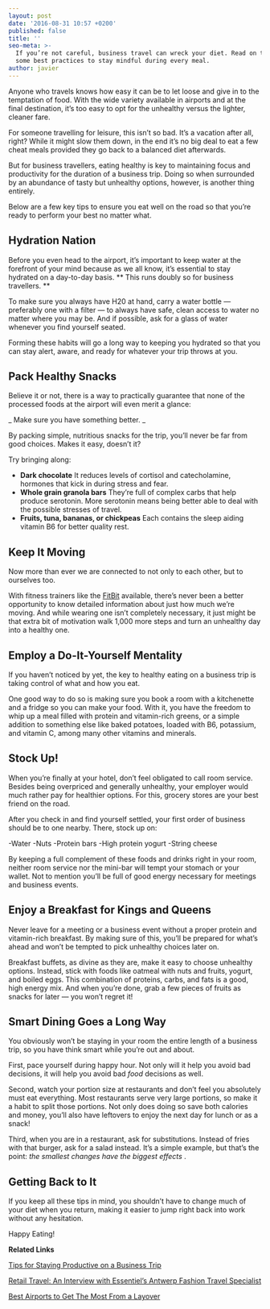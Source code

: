```yaml
---
layout: post
date: '2016-08-31 10:57 +0200'
published: false
title: ''
seo-meta: >-
  If you’re not careful, business travel can wreck your diet. Read on to for
  some best practices to stay mindful during every meal.
author: javier
---
```

Anyone who travels knows how easy it can be to let loose and give in to the temptation of food. With the wide variety available in airports and at the final destination, it’s too easy to opt for the unhealthy versus the lighter, cleaner fare. 

For someone travelling for leisure, this isn’t so bad. It’s a vacation after all, right? While it might slow them down, in the end it’s no big deal to eat a few cheat meals provided they go back to a balanced diet afterwards.

But for business travellers, eating healthy is key to maintaining focus and productivity for the duration of a business trip. Doing so when surrounded by an abundance of tasty but unhealthy options, however, is another thing entirely. 

Below are a few key tips to ensure you eat well on the road so that you’re ready to perform your best no matter what. 

## Hydration Nation ##

Before you even head to the airport, it’s important to keep water at the forefront of your mind because as we all know, it’s essential to stay hydrated on a day-to-day basis. ** This runs doubly so for business travellers. **

To make sure you always have H20 at hand, carry a water bottle — preferably one with a filter — to always have safe, clean access to water no matter where you may be. And if possible, ask for a glass of water whenever you find yourself seated.

Forming these habits will go a long way to keeping you hydrated so that you can stay alert, aware, and ready for whatever your trip throws at you. 

## Pack Healthy Snacks ##

Believe it or not, there is a way to practically guarantee that none of the processed foods at the airport will even merit a glance: 

_ Make sure you have something better. _

By packing simple, nutritious snacks for the trip, you’ll never be far from good choices. Makes it easy, doesn’t it?

Try bringing along: 

- **Dark chocolate** It reduces levels of cortisol and catecholamine, hormones that kick in during stress and fear.
- **Whole grain granola bars** They’re full of complex carbs that help produce serotonin. More serotonin means being better able to deal with the possible stresses of travel.
- **Fruits, tuna, bananas, or chickpeas** Each contains the sleep aiding vitamin B6 for better quality rest.

## Keep It Moving ##

Now more than ever we are connected to not only to each other, but to ourselves too. 

With fitness trainers like the [FitBit](https://www.fitbit.com/eu) available, there’s never been a better opportunity to know detailed information about just how much we’re moving. And while wearing one isn’t completely necessary, it just might be that extra bit of motivation walk 1,000 more steps and turn an unhealthy day into a healthy one. 

## Employ a Do-It-Yourself Mentality ##

If you haven’t noticed by yet, the key to healthy eating on a business trip is taking control of what and how you eat. 

One good way to do so is making sure you book a room with a kitchenette and a fridge so you can make your food. With it, you have the freedom to whip up a meal filled with protein and vitamin-rich greens, or a simple addition to something else like baked potatoes, loaded with B6, potassium, and vitamin C, among many other vitamins and minerals.

## Stock Up! ##

When you’re finally at your hotel, don’t feel obligated to call room service. Besides being overpriced and generally unhealthy, your employer would much rather pay for healthier options. For this, grocery stores are your best friend on the road. 

After you check in and find yourself settled, your first order of business should be to one nearby. There, stock up on: 
 
-Water
-Nuts
-Protein bars
-High protein yogurt
-String cheese

By keeping a full complement of these foods and drinks right in your room, neither room service nor the mini-bar will tempt your stomach or your wallet. Not to mention you’ll be full of good energy necessary for meetings and business events. 

## Enjoy a Breakfast for Kings and Queens ##

Never leave for a meeting or a business event without a proper protein and vitamin-rich breakfast. By making sure of this, you’ll be prepared for what’s ahead and won’t be tempted to pick unhealthy choices later on.

Breakfast buffets, as divine as they are, make it easy to choose unhealthy options. Instead, stick with foods like oatmeal with nuts and fruits, yogurt, and boiled eggs. This combination of proteins, carbs, and fats is a good, high energy mix. And when you’re done, grab a few pieces of fruits as snacks for later — you won’t regret it! 

## Smart Dining Goes a Long Way ##

You obviously won’t be staying in your room the entire length of a business trip, so you have think smart while you’re out and about. 

First, pace yourself during happy hour. Not only will it help you avoid bad decisions, it will help you avoid bad _food_ decisions as well. 

Second, watch your portion size at restaurants and don’t feel you absolutely must eat everything. Most restaurants serve very large portions, so make it a habit to split those portions. Not only does doing so save both calories and money, you’ll also have leftovers to enjoy the next day for lunch or as a snack!

Third, when you are in a restaurant, ask for substitutions. Instead of fries with that burger, ask for a salad instead. It’s a simple example, but that’s the point: _the smallest changes have the biggest effects_ .

## Getting Back to It ##

If you keep all these tips in mind, you shouldn’t have to change much of your diet when you return, making it easier to jump right back into work without any hesitation. 

Happy Eating! 


**Related Links**

[Tips for Staying Productive on a Business Trip](http://travelperk.com/blog/productivity-hacks-while-traveling-for-business/)

[Retail Travel: An Interview with Essentiel’s Antwerp Fashion Travel Specialist](http://travelperk.com/blog/an-interview-with-essentiel-s-antwerp-fashion-travel-specialist/)

[Best Airports to Get The Most From a Layover](http://travelperk.com/blog/best-airports-to-get-the-most-from-a-layover/)
